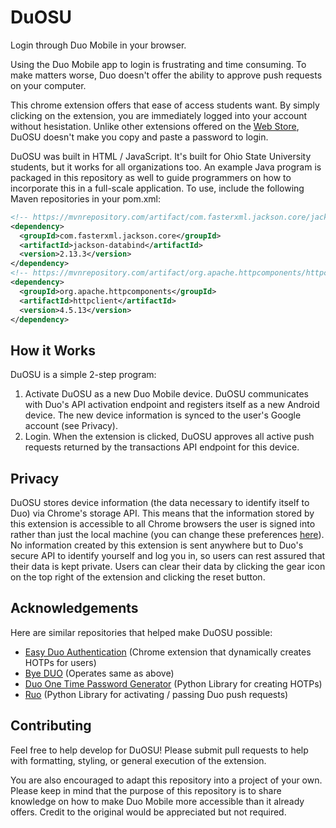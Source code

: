 # DuOSU
Login through Duo Mobile in your browser.

Using the Duo Mobile app to login is frustrating and time consuming. To make matters worse, Duo doesn't offer the ability to approve push requests on your computer.

This chrome extension offers that ease of access students want. By simply clicking on the extension, you are immediately logged into your account without hesistation. Unlike other extensions offered on the [Web Store](https://chrome.google.com/webstore), DuOSU doesn't make you copy and paste a password to login.

DuOSU was built in HTML / JavaScript. It's built for Ohio State University students, but it works for all organizations too. An example Java program is packaged in this repository as well to guide programmers on how to incorporate this in a full-scale application. To use, include the following Maven repositories in your pom.xml:

```xml
<!-- https://mvnrepository.com/artifact/com.fasterxml.jackson.core/jackson-core -->
<dependency>
  <groupId>com.fasterxml.jackson.core</groupId>
  <artifactId>jackson-databind</artifactId>
  <version>2.13.3</version>
</dependency>
<!-- https://mvnrepository.com/artifact/org.apache.httpcomponents/httpclient -->
<dependency>
  <groupId>org.apache.httpcomponents</groupId>
  <artifactId>httpclient</artifactId>
  <version>4.5.13</version>
</dependency>
```

How it Works
------------
DuOSU is a simple 2-step program:

1. Activate DuOSU as a new Duo Mobile device. DuOSU communicates with Duo's API activation endpoint and registers itself as a new Android device. The new device information is synced to the user's Google account (see Privacy).
2. Login. When the extension is clicked, DuOSU approves all active push requests returned by the transactions API endpoint for this device.

Privacy
-------
DuOSU stores device information (the data necessary to identify itself to Duo) via Chrome's storage API. This means that the information stored by this extension is accessible to all Chrome browsers the user is signed into rather than just the local machine (you can change these preferences [here](https://support.google.com/chromebook/answer/2914794?hl=en)). No information created by this extension is sent anywhere but to Duo's secure API to identify yourself and log you in, so users can rest assured that their data is kept private. Users can clear their data by clicking the gear icon on the top right of the extension and clicking the reset button.

Acknowledgements
----------------
Here are similar repositories that helped make DuOSU possible:

- [Easy Duo Authentication](https://github.com/SparkShen02/Easy-Duo-Authentication) (Chrome extension that dynamically creates HOTPs for users)
- [Bye DUO](https://github.com/yuchenliu15/bye-duo/blob/master/backend/server.py) (Operates same as above)
- [Duo One Time Password Generator](https://github.com/revalo/duo-bypass) (Python Library for creating HOTPs)
- [Ruo](https://github.com/falsidge/ruo) (Python Library for activating / passing Duo push requests)

Contributing
------------
Feel free to help develop for DuOSU! Please submit pull requests to help with formatting, styling, or general execution of the extension.

You are also encouraged to adapt this repository into a project of your own. Please keep in mind that the purpose of this repository is to share knowledge on how to make Duo Mobile more accessible than it already offers. Credit to the original would be appreciated but not required.
